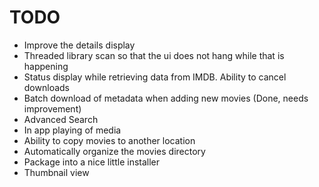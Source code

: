 # TODO #

  * Improve the details display
  * Threaded library scan so that the ui does not hang while that is happening
  * Status display while retrieving data from IMDB. Ability to cancel downloads
  * Batch download of metadata when adding new movies (Done, needs improvement)
  * Advanced Search
  * In app playing of media
  * Ability to copy movies to another location
  * Automatically organize the movies directory
  * Package into a nice little installer
  * Thumbnail view